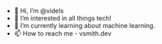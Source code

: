 - 👋 Hi, I’m @videls
- 👀 I’m interested in all things tech!
- 🌱 I’m currently learning about machine learning.
- 📫 How to reach me - vsmith.dev

<!---
videls/videls is a ✨ special ✨ repository because its `README.md` (this file) appears on your GitHub profile.
You can click the Preview link to take a look at your changes.
--->
